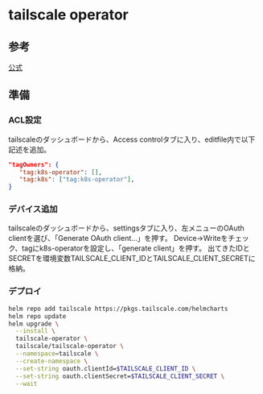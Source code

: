 # tailscale operator

## 参考

[公式](https://tailscale.com/kb/1236/kubernetes-operator)

## 準備

### ACL設定

tailscaleのダッシュボードから、Access controlタブに入り、editfile内で以下記述を追加。

```json
"tagOwners": {
   "tag:k8s-operator": [],
   "tag:k8s": ["tag:k8s-operator"],
}
```

### デバイス追加

tailscaleのダッシュボードから、settingsタブに入り、左メニューのOAuth clientを選び、「Generate OAuth client…」を押す。
Device→Writeをチェック、tagにk8s-operatorを設定し、「generate client」を押す。
出てきたIDとSECRETを環境変数TAILSCALE_CLIENT_IDとTAILSCALE_CLIENT_SECRETに格納。

### デプロイ

```bash
helm repo add tailscale https://pkgs.tailscale.com/helmcharts
helm repo update
helm upgrade \
  --install \
  tailscale-operator \
  tailscale/tailscale-operator \
  --namespace=tailscale \
  --create-namespace \
  --set-string oauth.clientId=$TAILSCALE_CLIENT_ID \
  --set-string oauth.clientSecret=$TAILSCALE_CLIENT_SECRET \
  --wait
```

